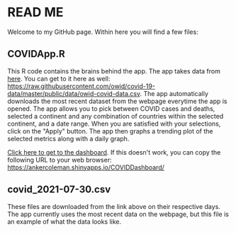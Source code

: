 # READ ME

Welcome to my GitHub page. Within here you will find a few files:

## COVIDApp.R  

This R code contains the brains behind the app. The app takes data from [here](https://raw.githubusercontent.com/owid/covid-19-data/master/public/data/owid-covid-data.csv). You can get to it here as well: https://raw.githubusercontent.com/owid/covid-19-data/master/public/data/owid-covid-data.csv. The app automatically downloads the most recent dataset from the webpage everytime the app is opened. The app allows you to pick between COVID cases and deaths, selected a continent and any combination of countries within the selected continent, and a date range. When you are satisfied with your selections, click on the "Apply" button. The app then graphs a trending plot of the selected metrics along with a daily graph. 


[Click here to get to the dashboard](https://ankercoleman.shinyapps.io/COVIDDashboard/). If this doesn't work, you can copy the following URL to your web browser: https://ankercoleman.shinyapps.io/COVIDDashboard/

## covid_2021-07-30.csv 

These files are downloaded from the link above on their respective days. The app currently uses the most recent data on the webpage, but this file is an example of what the data looks like.